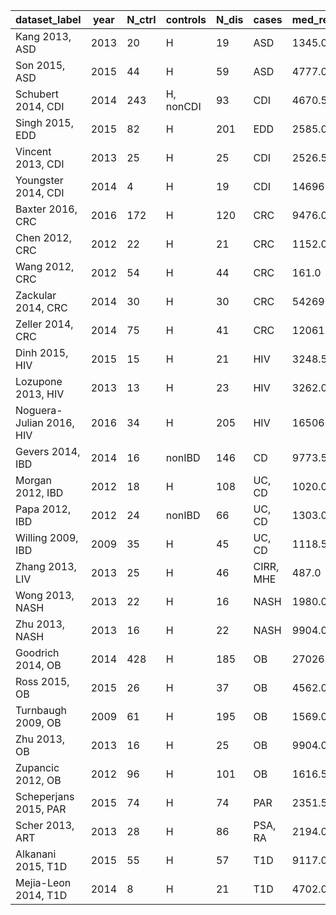 dataset_label | year | N_ctrl | controls | N_dis | cases | med_reads | sequencer | region | citation
----------|----------|----------|----------|----------|----------|----------|----------|----------|----------
Kang 2013, ASD | 2013 | 20 | H | 19 | ASD | 1345.0 | 454 | V2-V3 | \cite{asd-kb}
Son 2015, ASD | 2015 | 44 | H | 59 | ASD | 4777.0 | Miseq | V1-V2 | \cite{asd-son}
Schubert 2014, CDI | 2014 | 243 | H, nonCDI | 93 | CDI | 4670.5 | 454 | V3-V5 | \cite{cdi-schubert}
Singh 2015, EDD | 2015 | 82 | H | 201 | EDD | 2585.0 | 454 | V3-V5 | \cite{edd-singh}
Vincent 2013, CDI | 2013 | 25 | H | 25 | CDI | 2526.5 | 454 | V3-V5 | \cite{cdi-vincent}
Youngster 2014, CDI | 2014 | 4 | H | 19 | CDI | 14696.0 | Miseq | V4 | \cite{cdi-youngster}
Baxter 2016, CRC | 2016 | 172 | H | 120 | CRC | 9476.0 | Miseq | V4 | \cite{crc-baxter}
Chen 2012, CRC | 2012 | 22 | H | 21 | CRC | 1152.0 | 454 | V1-V3 | \cite{crc-xiang}
Wang 2012, CRC | 2012 | 54 | H | 44 | CRC | 161.0 | 454 | V3 | \cite{crc-zhao}
Zackular 2014, CRC | 2014 | 30 | H | 30 | CRC | 54269.5 | MiSeq | V4 | \cite{crc-zackular}
Zeller 2014, CRC | 2014 | 75 | H | 41 | CRC | 120612.0 | MiSeq | V4 | \cite{crc-zeller}
Dinh 2015, HIV | 2015 | 15 | H | 21 | HIV | 3248.5 | 454 | V3-V5 | \cite{hiv-dinh}
Lozupone 2013, HIV | 2013 | 13 | H | 23 | HIV | 3262.0 | MiSeq | V4 | \cite{lozupone2013alterations}
Noguera-Julian 2016, HIV | 2016 | 34 | H | 205 | HIV | 16506.0 | MiSeq | V3-V4 | \cite{noguera2016gut}
Gevers 2014, IBD | 2014 | 16 | nonIBD | 146 | CD | 9773.5 | Miseq | V4 | \cite{ibd-gevers}
Morgan 2012, IBD | 2012 | 18 | H | 108 | UC, CD | 1020.0 | 454 | V3-V5 | \cite{ibd-hut}
Papa 2012, IBD | 2012 | 24 | nonIBD | 66 | UC, CD | 1303.0 | 454 | V3-V5 | \cite{ibd-papa}
Willing 2009, IBD | 2009 | 35 | H | 45 | UC, CD | 1118.5 | 454 | V5-V6 | \cite{ibd-engstrand}
Zhang 2013, LIV | 2013 | 25 | H | 46 | CIRR, MHE | 487.0 | 454 | V1-V2 | \cite{mhe-zhang}
Wong 2013, NASH | 2013 | 22 | H | 16 | NASH | 1980.0 | 454 | V1-V2 | \cite{nash-chan}
Zhu 2013, NASH | 2013 | 16 | H | 22 | NASH | 9904.0 | 454 | V4 | \cite{nash-baker}
Goodrich 2014, OB | 2014 | 428 | H | 185 | OB | 27026.0 | Miseq | V4 | \cite{ob-goodrich}
Ross 2015, OB | 2015 | 26 | H | 37 | OB | 4562.0 | 454 | V1-V3 | \cite{ob-ross}
Turnbaugh 2009, OB | 2009 | 61 | H | 195 | OB | 1569.0 | 454 | V2 | \cite{ob-gordon}
Zhu 2013, OB | 2013 | 16 | H | 25 | OB | 9904.0 | 454 | V4 | \cite{nash-baker}
Zupancic 2012, OB | 2012 | 96 | H | 101 | OB | 1616.5 | 454 | V1-V3 | \cite{ob-zupancic}
Scheperjans 2015, PAR | 2015 | 74 | H | 74 | PAR | 2351.5 | 454 | V1-V3 | \cite{par-schep}
Scher 2013, ART | 2013 | 28 | H | 86 | PSA, RA | 2194.0 | 454 | V1-V2 | \cite{ra-littman}
Alkanani 2015, T1D | 2015 | 55 | H | 57 | T1D | 9117.0 | MiSeq | V4 | \cite{t1d-alkanani}
Mejia-Leon 2014, T1D | 2014 | 8 | H | 21 | T1D | 4702.0 | 454 | V4 | \cite{t1d-mejia}
